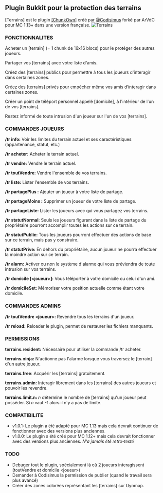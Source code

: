 ## Plugin Bukkit pour la protection des terrains
[Terrains] est le plugin [[ChunkOwn]](https://dev.bukkit.org/projects/chunkown) créé par [@Codisimus](https://github.com/Codisimus) forké par ArVdC pour MC 1.13+ dans une version française.
![Terrains](https://media-elerium.cursecdn.com/avatars/72/496/636163394454471337.png "Codisimus ChunkOwn")

### FONCTIONNALITES
Acheter un [terrain] (= 1 chunk de 16x16 blocs) pour le protéger des autres joueurs.

Partager vos [terrains] avec votre liste d'amis.

Créez des [terrains] publics pour permettre à tous les joueurs d'interagir dans certaines zones.

Créez des [terrains] privés pour empécher même vos amis d'interagir dans certaines zones.

Créer un point de téléport personnel appelé [domicile], à l'intérieur de l'un de vos [terrains].

Restez informé de toute intrusion d'un joueur sur l'un de vos [terrains].


### COMMANDES JOUEURS
**/tr info:** Voir les limites du terrain actuel et ses caractéristiques (appartenance, statut, etc.)

**/tr acheter:** Acheter le terrain actuel.

**/tr vendre:** Vendre le terrain actuel.

**/tr toutVendre:** Vendre l'ensemble de vos terrains.

**/tr liste:** Lister l'ensemble de vos terrains.

**/tr partagePlus <joueur>:** Ajouter un joueur à votre liste de partage.

**/tr partageMoins <joueur>:** Supprimer un joueur de votre liste de partage.

**/tr partageListe:** Lister les joueurs avec qui vous partagez vos terrains.

**/tr statutNormal:** Seuls les joueurs figurant dans la liste de partage du propriétaire pourront accomplir toutes les actions sur ce terrain.

**/tr statutPublic:** Tous les joueurs pourront effectuer des actions de base sur ce terrain, mais pas y construire.

**/tr statutPrive:** En dehors du propriétaire, aucun joueur ne pourra effectuer la moindre action sur ce terrain.

**/tr alarm:** Activer ou non le système d'alarme qui vous préviendra de toute intrusion sur vos terrains.

**/tr domicile \[\<joueur>]:** Vous téléporter à votre domicile ou celui d'un ami.

**/tr domicileSet:** Mémoriser votre position actuelle comme étant votre domicile.


### COMMANDES ADMINS
**/tr toutVendre \<joueur>:** Revendre tous les terrains d'un joueur.

**/tr reload:** Reloader le plugin, permet de restaurer les fichiers manquants.


### PERMISSIONS
**terrains.resident:** Nécessaire pour utiliser la commande /tr acheter.

**terrains.ninja:** N'actionne pas l'alarme lorsque vous traversez le [terrain] d'un autre joueur.

**terrains.free:** Acquérir les [terrains] gratuitement.

**terrains.admin:** Interagir librement dans les [terrains] des autres joueurs et pouvoir les revendre.

**terrains.limit.n:** _n_ détermine le nombre de [terrains] qu'un joueur peut posséder. Si _n_ vaut -1 alors il n'y a pas de limite.


### COMPATIBILITE
* v1.0.1: Le plugin a été adapté pour MC 1.13 mais cela devrait continuer de fonctionner avec des versions plus anciennes.
* v1.0.0: Le plugin a été créé pour MC 1.12+ mais cela devrait fonctionner avec des versions plus anciennes. _N'a jamais été retro-testé_


### TODO
* Debuger tout le plugin, spécialement là où 2 joueurs interagissent (toutVendre et domicile \<joueur>)
* Demander à Codisimus la permission de publier (quand le travail sera plus avancé)
* Créer des zones colorées représentant les [terrains] sur Dynmap.

